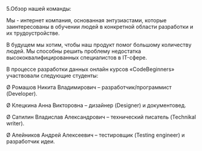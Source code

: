 5.Обзор нашей команды:

Мы - интернет компания, основанная энтузиастами, которые заинтересованы в обучении людей в конкретной области разработки и их трудоустройстве.

В будущем мы хотим, чтобы наш продукт помог большому количеству людей. Мы способны решить проблему недостатка высококвалифицированных специалистов в IT-сфере.

В процессе разработки данных онлайн курсов «CodeBeginners» участвовали следующие студенты:

Ø Ромашов Никита Владимирович – разработчик/программист (Developer).

Ø Клецкина Анна Викторовна – дизайнер (Designer) и документовед.

Ø Сатилин Владислав Александрович – технический писатель (Technikal writer).

Ø Алейников Андрей Алексеевич – тестировщик (Testing engineer) и разработчик идеи.